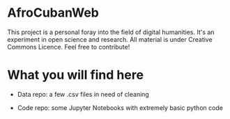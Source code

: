 # AfroCubanWeb

This project is a personal foray into the field of digital humanities. It's an experiment in open science and research. All material is under Creative Commons Licence. Feel free to contribute!

# What you will find here

- Data repo: a few .csv files in need of cleaning

- Code repo: some Jupyter Notebooks with extremely basic python code

